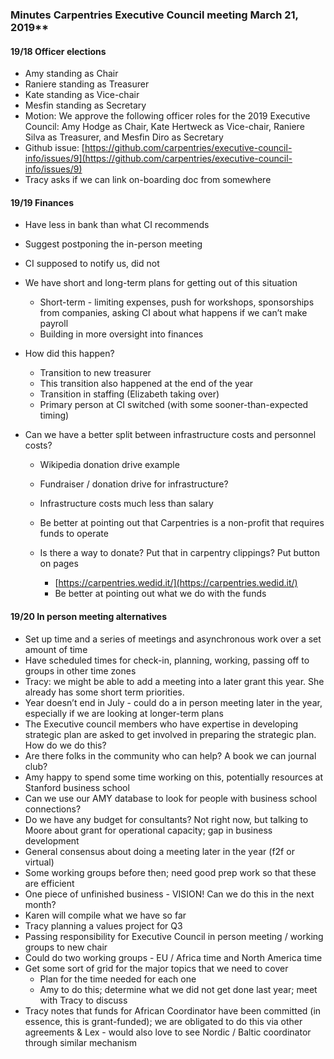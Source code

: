 ### Minutes Carpentries Executive Council meeting March 21, 2019**

####  **19/18 Officer elections**

- Amy standing as Chair
-  Raniere standing as Treasurer
- Kate standing as Vice-chair
- Mesfin standing as Secretary
- Motion: We approve the following officer roles for the 2019 Executive Council: Amy Hodge as Chair, Kate Hertweck as Vice-chair, Raniere Silva as Treasurer, and Mesfin Diro as Secretary
- Github issue: [https://github.com/carpentries/executive-council-info/issues/9](https://github.com/carpentries/executive-council-info/issues/9) 
- Tracy asks if we can link on-boarding doc from somewhere

#### **19/19 Finances**

-  Have less in bank than what CI recommends

- Suggest postponing the in-person meeting

- CI supposed to notify us, did not

- We have short and long-term plans for getting out of this situation

  - Short-term - limiting expenses, push for workshops, sponsorships from companies, asking CI about what happens if we can’t make payroll
  - Building in more oversight into finances

- How did this happen?

  - Transition to new treasurer
  - This transition also happened at the end of the year
  - Transition in staffing (Elizabeth taking over)
  - Primary person at CI switched (with some sooner-than-expected timing)

- Can we have a better split between infrastructure costs and personnel costs?

  - Wikipedia donation drive example
  - Fundraiser / donation drive for infrastructure?
  - Infrastructure costs much less than salary

  - Be better at pointing out that Carpentries is a non-profit that requires funds to operate
  - Is there a way to donate? Put that in carpentry clippings? Put button on pages
    - [https://carpentries.wedid.it/](https://carpentries.wedid.it/) 
    - Be better at pointing out what we do with the funds

#### **19/20 In person meeting alternatives**

- Set up time and a series of meetings and asynchronous work over a set amount of time
- Have scheduled times for check-in, planning, working, passing off to groups in other time zones 
-  Tracy: we might be able to add a meeting into a later grant this year.  She already has some short term priorities. 
- Year doesn’t end in July - could do a in person meeting  later in the year, especially if we are looking at longer-term plans
-  The Executive council members who have expertise in developing strategic plan are asked to get involved in preparing the strategic plan. How do we do this?
-  Are there folks in the community who can help? A book we can journal club?
- Amy happy to spend some time working on this, potentially resources at Stanford business school
- Can we use our AMY database to look for people with business school connections?
-  Do we have any budget for consultants? Not right now, but talking to Moore about grant for operational capacity; gap in business development
-  General consensus about doing a meeting later in the year (f2f or virtual)
  -  Some working groups before then; need good prep work so that these are efficient
-  One piece of unfinished business - VISION! Can we do this in the next month?
  -   Karen will compile what we have so far
  - Tracy planning a values project for Q3
- Passing responsibility for Executive Council  in person meeting  / working groups to new chair
- Could do two working groups - EU / Africa time and North America time
- Get some sort of grid for the major topics that we need to cover
  - Plan for the time needed for each one
  - Amy to do this; determine what we did not get done last year; meet with Tracy to discuss
- Tracy notes that funds for African Coordinator have been committed (in essence, this is grant-funded); we are obligated to do this via other agreements & Lex - would also love to see Nordic / Baltic coordinator through similar mechanism
